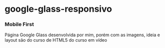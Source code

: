 # google-glass-responsivo
### Mobile First
Página Google Glass desenvolvida por mim, porém com as imagens, ideia e layout são do curso de HTML5 do curso em vídeo
